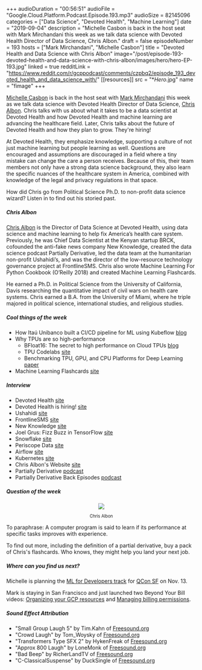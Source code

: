 +++
audioDuration = "00:56:51"
audioFile = "Google.Cloud.Platform.Podcast.Episode.193.mp3"
audioSize = 82145096
categories = ["Data Science", "Devoted Health", "Machine Learning"]
date = "2019-09-04"
description = "Michelle Casbon is back in the host seat with Mark Mirchandani this week as we talk data science with Devoted Health Director of Data Science, Chris Albon."
draft = false
episodeNumber = 193
hosts = ["Mark Mirchandani", "Michelle Casbon"]
title = "Devoted Health and Data Science with Chris Albon"
image="/post/episode-193-devoted-health-and-data-science-with-chris-albon/images/hero/hero-EP-193.jpg"
linked = true
redditLink = "https://www.reddit.com/r/gcppodcast/comments/czpbq2/episode_193_devoted_health_and_data_science_with/"
[[resources]]
  src = "**Hero*.jpg"
  name = "fimage"
+++

[Michelle Casbon](https://twitter.com/texasmichelle) is back in the host seat with [Mark Mirchandani](https://twitter.com/markmirch) this week as we talk data science with Devoted Health Director of Data Science, [Chris Albon](https://twitter.com/chrisalbon). Chris talks with us about what it takes to be a data scientist at Devoted Health and how Devoted Health and machine learning are advancing the healthcare field. Later, Chris talks about the future of Devoted Health and how they plan to grow. They're hiring!

At Devoted Health, they emphasize knowledge, supporting a culture of not just machine learning but people learning as well. Questions are encouraged and assumptions are discouraged in a field where a tiny mistake can change the care a person receives. Because of this, their team members not only have a strong data science background, they also learn the specific nuances of the healthcare system in America, combined with knowledge of the legal and privacy regulations in that space.

How did Chris go from Political Science Ph.D. to non-profit data science wizard? Listen in to find out his storied past.

<!--more-->

##### Chris Albon

[Chris Albon](https://twitter.com/chrisalbon) is the Director of Data Science at Devoted Health, using data science and machine learning to help fix America’s health care system. Previously, he was Chief Data Scientist at the Kenyan startup BRCK, cofounded the anti-fake news company New Knowledge, created the data science podcast Partially Derivative, led the data team at the humanitarian non-profit Ushahidi’s, and was the director of the low-resource technology governance project at FrontlineSMS. Chris also wrote Machine Learning For Python Cookbook (O’Reilly 2018) and created Machine Learning Flashcards.

He earned a Ph.D. in Political Science from the University of California, Davis researching the quantitative impact of civil wars on health care systems. Chris earned a B.A. from the University of Miami, where he triple majored in political science, international studies, and religious studies.

##### Cool things of the week

* How Itaú Unibanco built a CI/CD pipeline for ML using Kubeflow [blog](https://cloud.google.com/blog/products/ai-machine-learning/itau-unibanco-how-we-built-a-cicd-pipeline-for-machine-learning-with-online-training-in-kubeflow)
* Why TPUs are so high-performance
     * BFloat16: The secret to high performance on Cloud TPUs [blog](https://cloud.google.com/blog/products/ai-machine-learning/bfloat16-the-secret-to-high-performance-on-cloud-tpus)
     * TPU Codelabs [site](https://codelabs.developers.google.com/codelabs/keras-flowers-data/#0)
     * Benchmarking TPU, GPU, and CPU Platforms for Deep Learning [paper](https://arxiv.org/abs/1907.10701)
* Machine Learning Flashcards [site](https://machinelearningflashcards.com)

##### Interview

* Devoted Health [site](https://www.devoted.com)
* Devoted Health is hiring! [site](https://jobs.lever.co/devoted/d0758ba1-3bde-42c6-9981-b28f2041e461)
* Ushahidi [site](https://www.ushahidi.com)
* FrontlineSMS [site](http://www.frontlinesms.com)
* New Knowledge [site](http://www.newknowledge.io)
* Joel Grus: Fizz Buzz in TensorFlow [site](https://joelgrus.com/2016/05/23/fizz-buzz-in-tensorflow/)
* Snowflake [site](https://www.snowflake.com)
* Periscope Data [site](https://www.periscopedata.com)
* Airflow [site](https://airflow.apache.org/#)
* Kubernetes [site](https://kubernetes.io)
* Chris Albon's Website [site](https://chrisalbon.com)
* Partially Derivative [podcast](http://partiallyderivative.com)
* Partially Derivative Back Episodes [podcast](http://partiallyderivative.com/podcast/)

##### Question of the week

<div style="text-align: center">
  <img src="/post/episode-193-devoted-health-and-data-science-with-chris-albon/images/learn-in-machine-learning.png" style="margin: auto; max-width: 90%;">
   <p style="font-size:0.8em">Chris Albon<p>
</div>

To paraphrase: A computer program is said to learn if its performance at specific tasks improves with experience.

To find out more, including the definition of a partial derivative, buy a pack of Chris's flashcards. Who knows, they might help you land your next job.

##### Where can you find us next?

Michelle is planning the [ML for Developers track](https://qconsf.com/sf2019/track/machine-learning-without-phd) for [QCon SF](https://qconsf.com) on Nov. 13.

Mark is staying in San Francisco and just launched two Beyond Your Bill videos: [Organizing your GCP resources](https://www.youtube.com/watch?v=NOOhDq1JyIM&t=24s) and [Managing billing permissions](https://www.youtube.com/watch?v=TDHTcS2V4wI).

##### Sound Effect Attribution

* "Small Group Laugh 5" by Tim.Kahn of [Freesound.org](https://freesound.org)
* "Crowd Laugh" by Tom_Woysky of [Freesound.org](https://freesound.org)
* "Transformers Type SFX 2" by HykenFreak of [Freesound.org](https://freesound.org)
* "Approx 800 Laugh" by LoneMonk of [Freesound.org](https://freesound.org)
* "Bad Beep" by RicherLandTV of [Freesound.org](https://freesound.org)
* "C-ClassicalSuspense" by DuckSingle of [Freesound.org](https://freesound.org)